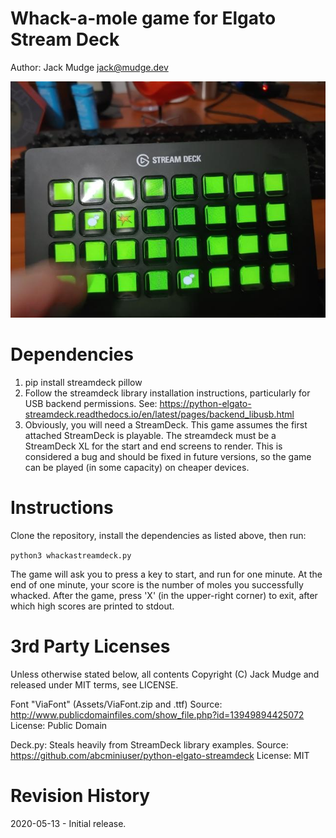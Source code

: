 # Whack-a-mole game for Elgato Stream Deck
Author: Jack Mudge <jack@mudge.dev>

![Game In Progress](Screenshot_Playing.jpg)

# Dependencies
1. pip install streamdeck pillow
2. Follow the streamdeck library installation instructions, particularly
   for USB backend permissions. See:
    https://python-elgato-streamdeck.readthedocs.io/en/latest/pages/backend_libusb.html
3. Obviously, you will need a StreamDeck. This game assumes the first attached StreamDeck is playable.
   The streamdeck must be a StreamDeck XL for the start and end screens to render. This is considered
   a bug and should be fixed in future versions, so the game can be played (in some capacity) on 
   cheaper devices.

# Instructions

Clone the repository, install the dependencies as listed above, then run:

`python3 whackastreamdeck.py`

The game will ask you to press a key to start, and run for one minute. At the end of one minute, your score is the number of moles you successfully whacked. After the game, press 'X' (in the upper-right corner) to exit, after which high scores are printed to stdout.

# 3rd Party Licenses

Unless otherwise stated below, all contents Copyright (C) Jack Mudge and released under MIT terms, see LICENSE.

Font "ViaFont" (Assets/ViaFont.zip and .ttf) 
    Source: http://www.publicdomainfiles.com/show_file.php?id=13949894425072
    License: Public Domain

Deck.py:
    Steals heavily from StreamDeck library examples.
    Source: https://github.com/abcminiuser/python-elgato-streamdeck
    License: MIT

# Revision History

2020-05-13 - Initial release.
